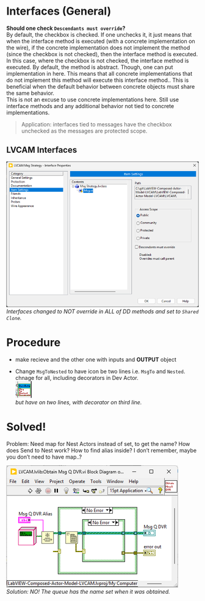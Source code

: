 # Interfaces (General)

**Should one check `Descendants must override`?**<br>
By default, the checkbox is checked. If one unchecks it, it just means that when the interface method is executed (with a concrete implementation on the wire), if the concrete implementation does not implement the method (since the checkbox is not checked), then the interface method is executed.<br>
In this case, where the checkbox is not checked, the interface method is executed. By default, the method is abstract. Though, one can put implementation in here. This means that all concrete implementations that do not implement this method will execute this interface method.. This is beneficial when the default behavior between concrete objects must share the same behavior.<br>
This is not an excuse to use concrete implementations here. Still use interface methods and any additional behavior not tied to concrete implementations.
> Application: interfaces tied to messages have the checkbox unchecked as the messages are protected scope.

## LVCAM Interfaces

![alt text](image.png)<br>
*Interfaces changed to NOT override in ALL of DD methods and set to `Shared Clone`.*



# Procedure

- make recieve and the other one with inputs and **OUTPUT** object

- Change `MsgToNested` to have icon be two lines i.e. `MsgTo` and `Nested`. chnage for all, including decorators in Dev Actor.<br>
![alt text](image-2.png)<br>
*but have on two lines, with decorator on third line.*



# Solved!

Problem: Need map for Nest Actors instead of set, to get the name?
How does Send to Nest work? How to find alias inside? I don’t remember, maybe you don’t need to have map..?

![alt text](image-1.png)<br>
*Solution: NO! The queue has the name set when it was obtained.*